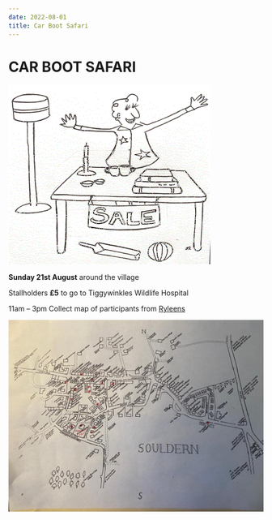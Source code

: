 ```yaml
---
date: 2022-08-01
title: Car Boot Safari
---
```


# CAR BOOT SAFARI

![poster](car-boot-safari2.gif)


**Sunday 21st August** around the village

Stallholders **£5** to go to Tiggywinkles
Wildlife Hospital


11am – 3pm Collect map of participants from [Ryleens](https://www.souldern.org/home/houses/?h=ryleens)


![map](safari-map.jpg)


     

